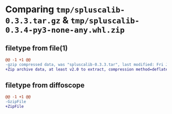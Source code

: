 # Comparing `tmp/spluscalib-0.3.3.tar.gz` & `tmp/spluscalib-0.3.4-py3-none-any.whl.zip`

## filetype from file(1)

```diff
@@ -1 +1 @@
-gzip compressed data, was "spluscalib-0.3.3.tar", last modified: Fri Jul 21 01:05:32 2023, max compression
+Zip archive data, at least v2.0 to extract, compression method=deflate
```

## filetype from diffoscope

```diff
@@ -1 +1 @@
-GzipFile
+ZipFile
```

